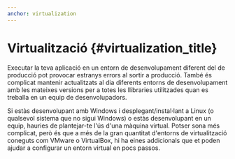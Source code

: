 ```yaml
---
anchor: virtualization
---
```


# Virtualització {#virtualization_title}

Executar la teva aplicació en un entorn de desenvolupament diferent del de producció pot provocar estranys errors al sortir a producció. També és complicat mantenir actualitzats al dia diferents entorns de desenvolupament amb les mateixes versions per a totes les llibraries utilitzades quan es treballa en un equip de desenvolupadors.

Si estàs desenvolupant amb Windows i desplegant/instal·lant a Linux (o qualsevol sistema que no sigui Windows) o estàs desenvolupant en un equip, hauries de plantejar-te l'ús d'una màquina virtual. Potser sona més complicat, però és que a més de la gran quantitat d'entorns de virtualització coneguts com VMware o VirtualBox, hi ha eines addicionals que et poden ajudar a configurar un entorn virtual en pocs passos.

